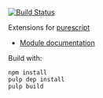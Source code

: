 [![Build Status](https://travis-ci.org/jutaro/purescript-extensions.svg?branch=master)](https://travis-ci.org/jutaro/purescript-extensions)

Extensions for [purescript](http://www.purescript.org)

- [Module documentation](docs/Module.md)

Build with:
~~~
npm install
pulp dep install
pulp build
~~~
